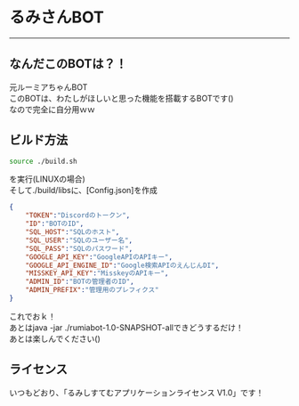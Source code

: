 # るみさんBOT
___
## なんだこのBOTは？！
元ルーミアちゃんBOT<BR>
このBOTは、わたしがほしいと思った機能を搭載するBOTです()<BR>
なので完全に自分用ｗｗ<BR>
## ビルド方法
```sh
source ./build.sh
```
を実行(LINUXの場合)<BR>
そして./build/libsに、[Config.json]を作成<BR>
```json
{
	"TOKEN":"Discordのトークン",
	"ID":"BOTのID",
	"SQL_HOST":"SQLのホスト",
	"SQL_USER":"SQLのユーザー名",
	"SQL_PASS":"SQLのパスワード",
	"GOOGLE_API_KEY":"GoogleAPIのAPIキー",
	"GOOGLE_API_ENGINE_ID":"Google検索APIのえんじんDI",
	"MISSKEY_API_KEY":"MisskeyのAPIキー",
	"ADMIN_ID":"BOTの管理者のID",
	"ADMIN_PREFIX":"管理用のプレフィクス"
}
```
これでおｋ！<BR>
あとはjava -jar ./rumiabot-1.0-SNAPSHOT-allできどうするだけ！<BR>
あとは楽しんでください()<BR>
## ライセンス
いつもどおり、「るみしすてむアプリケーションライセンス V1.0」です！